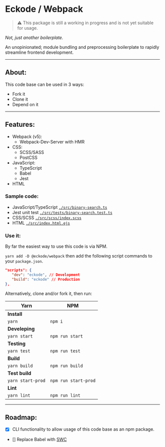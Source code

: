 # Eckode / Webpack

> ⚠️ This package is still a working in progress and is not yet suitable for usage.

*Not, just another boilerplate.*

An unopinionated; module bundling and preprocessing boilerplate to rapidly streamline frontend development.

___

## About:

This code base can be used in 3 ways:

* Fork it
* Clone it
* Depend on it
___

## Features:
* Webpack (v5):
   * Webpack-Dev-Server with HMR
* CSS:
   * SCSS/SASS
   * PostCSS
* JavaScript:
   * TypeScript
   * Babel
   * Jest
* HTML

### Sample code:
* JavaScript/TypeScript [`./src/binary-search.ts`](https://github.com/eckode/webpack/blob/main/src/binary-search.ts)
* Jest unit test [`./src/tests/binary-search.test.ts`](https://github.com/eckode/webpack/blob/main/src/tests/binary-search.test.ts)
* CSS/SCSS [`./src/scss/index.scss`](https://github.com/eckode/webpack/blob/main/src/scss/index.scss)
* HTML [`./src/index.html.ejs`](https://github.com/eckode/webpack/blob/main/src/index.html.ejs)

### Use it:

By far the easiest way to use this code is via NPM.

`yarn add -D @eckode/webpack` then add the following script commands to your `package.json`.

```json
"scripts": {
   "dev": "eckode", // Development
   "build": "eckode" // Production
},
```
Alternatively, clone and/or fork it, then run:

| Yarn        | NPM         |
| ----------- | ----------- |
| **Install** ||
| `yarn`    | `npm i`   |
| **Develeping** ||
| `yarn start` | `npm run start` |
| **Testing** ||
| `yarn test` | `npm run test` |
| **Build** ||
| `yarn build` | `npm run build` |
| **Test build** ||
| `yarn start-prod` | `npm run start-prod` |
| **Lint** ||
| `yarn lint` | `npm run lint` |

___

## Roadmap:

- [x] CLI functionality to allow usage of this code base as an npm package.
- [] Replace Babel with [SWC](https://swc.rs/)